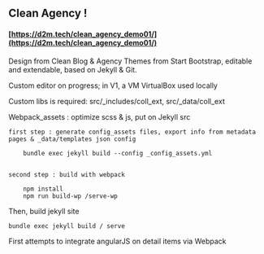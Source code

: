 ## Clean Agency ! 

#### [https://d2m.tech/clean_agency_demo01/](https://d2m.tech/clean_agency_demo01/)

Design from Clean Blog & Agency Themes from Start Bootstrap, editable and extendable, based on Jekyll & Git.


Custom editor on progress; in V1, a VM VirtualBox used locally

Custom libs is required: src/_includes/coll_ext, src/_data/coll_ext



Webpack_assets : optimize scss & js, put on Jekyll src

	first step : generate config_assets files, export info from metadata pages & _data/templates json config

		bundle exec jekyll build --config _config_assets.yml


	second step : build with webpack

		npm install
		npm run build-wp /serve-wp

Then, build jekyll site

	bundle exec jekyll build / serve



First attempts to integrate angularJS on detail items via Webpack

